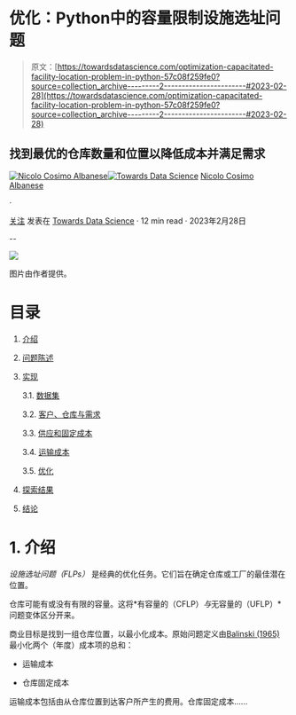 # 优化：Python中的容量限制设施选址问题

> 原文：[https://towardsdatascience.com/optimization-capacitated-facility-location-problem-in-python-57c08f259fe0?source=collection_archive---------2-----------------------#2023-02-28](https://towardsdatascience.com/optimization-capacitated-facility-location-problem-in-python-57c08f259fe0?source=collection_archive---------2-----------------------#2023-02-28)

## 找到最优的仓库数量和位置以降低成本并满足需求

[](https://nicolo-albanese.medium.com/?source=post_page-----57c08f259fe0--------------------------------)[![Nicolo Cosimo Albanese](../Images/9a2c26207146741b58c3742927d09450.png)](https://nicolo-albanese.medium.com/?source=post_page-----57c08f259fe0--------------------------------)[](https://towardsdatascience.com/?source=post_page-----57c08f259fe0--------------------------------)[![Towards Data Science](../Images/a6ff2676ffcc0c7aad8aaf1d79379785.png)](https://towardsdatascience.com/?source=post_page-----57c08f259fe0--------------------------------) [Nicolo Cosimo Albanese](https://nicolo-albanese.medium.com/?source=post_page-----57c08f259fe0--------------------------------)

·

[关注](https://medium.com/m/signin?actionUrl=https%3A%2F%2Fmedium.com%2F_%2Fsubscribe%2Fuser%2F7430df412ec&operation=register&redirect=https%3A%2F%2Ftowardsdatascience.com%2Foptimization-capacitated-facility-location-problem-in-python-57c08f259fe0&user=Nicolo+Cosimo+Albanese&userId=7430df412ec&source=post_page-7430df412ec----57c08f259fe0---------------------post_header-----------) 发表在 [Towards Data Science](https://towardsdatascience.com/?source=post_page-----57c08f259fe0--------------------------------) · 12 min read · 2023年2月28日[](https://medium.com/m/signin?actionUrl=https%3A%2F%2Fmedium.com%2F_%2Fvote%2Ftowards-data-science%2F57c08f259fe0&operation=register&redirect=https%3A%2F%2Ftowardsdatascience.com%2Foptimization-capacitated-facility-location-problem-in-python-57c08f259fe0&user=Nicolo+Cosimo+Albanese&userId=7430df412ec&source=-----57c08f259fe0---------------------clap_footer-----------)

--

[](https://medium.com/m/signin?actionUrl=https%3A%2F%2Fmedium.com%2F_%2Fbookmark%2Fp%2F57c08f259fe0&operation=register&redirect=https%3A%2F%2Ftowardsdatascience.com%2Foptimization-capacitated-facility-location-problem-in-python-57c08f259fe0&source=-----57c08f259fe0---------------------bookmark_footer-----------)![](../Images/cfab4658e033226dcba6aac3728625d1.png)

图片由作者提供。

# 目录

1.  [介绍](#f74a)

1.  [问题陈述](#bd29)

1.  [实现](#7bcf)

    3.1\. [数据集](#5775)

    3.2\. [客户、仓库与需求](#11c3)

    3.3\. [供应和固定成本](#6211)

    3.4\. [运输成本](#9569)

    3.5\. [优化](#35b1)

1.  [探索结果](#1790)

1.  [结论](#280b)

# 1\. 介绍

*设施选址问题（FLPs）* 是经典的优化任务。它们旨在确定仓库或工厂的最佳潜在位置。

仓库可能有或没有有限的容量。这将*有容量的（CFLP）*与*无容量的（UFLP）*问题变体区分开来。

商业目标是找到一组仓库位置，以最小化成本。原始问题定义由[Balinski (1965)](https://doi.org/10.1287/mnsc.12.3.253) 最小化两个（年度）成本项的总和：

+   运输成本

+   仓库固定成本

运输成本包括由从仓库位置到达客户所产生的费用。仓库固定成本……
